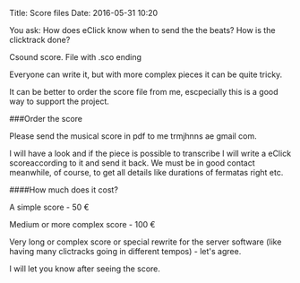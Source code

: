 Title: Score files
Date: 2016-05-31 10:20

You ask: How does eClick know when to send the the beats? How is the clicktrack done?

Csound score. File with .sco ending

Everyone can write it, but with more complex pieces it can be quite tricky.

It can be better to order the score file from me, escpecially this is a good way to support the project.

###Order the score

Please send the musical score in pdf to me trmjhnns ae gmail com.

I will have a look and if the piece is possible to transcribe I will write a eClick scoreaccording to it and send it back. We must be in good contact meanwhile, of course, to get all details like durations of fermatas right etc.

####How much does it cost?

A simple score - 50 €

Medium or more complex score - 100 €

Very long or complex score or special rewrite for the server software (like having many clictracks going in different tempos) - let's agree.

I will let you know after seeing the score.
